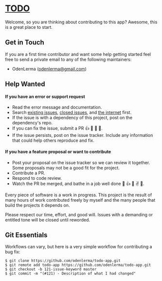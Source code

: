 [TODO](https://github.com/odenlerma/todo-app)
==================================================

Welcome, so you are thinking about contributing to this app? Awesome, this is a great place to start.

Get in Touch
------------

If you are a first time contributor and want some help getting started feel free to send a private email to any of the following maintainers:

 * OdenLerma (odenlerma@gmail.com)

Help Wanted
----------------

#### If you have an error or support request

- Read the error message and documentation.
- Search [existing issues](https://github.com/odenlerma/todo-app/issues), [closed issues](https://github.com/odenlerma/todo-app/issues?page=1&state=closed), and [the internet](https://google.com) first.
- If the issue is with a dependency of this project, post on the dependency's repo.
- If you can fix the issue, submit a PR :+1: :dancer: :dancer: :rocket:.
- If the issue persists, post on the issue tracker. Include any information that could help others reproduce and fix.

#### If you have a feature proposal or want to contribute

- Post your proposal on the issue tracker so we can review it together. Some proposals may not be a good fit for the project.
- Contribute a PR.
- Respond to code review.
- Watch the PR be merged, and bathe in a job well done :icecream: :+1: :horse: :v: :palm_tree:.

Every piece of software is a work in progress. This project is the result of many hours of work contributed freely by myself and the many people that build the projects it depends on.

Please respect our time, effort, and good will. Issues with a demanding or entitled tone will be closed until reworded. 

Git Essentials
--------------------------------------

Workflows can vary, but here is a very simple workflow for contributing a bug fix:

    $ git clone https://github.com/odenlerma/todo-app.git
    $ git remote add todo-app https://github.com/odenlerma/todo-app.git
    $ git checkout -b 121-issue-keyword master
    $ git commit -m "(#121) - Description of what I had changed"